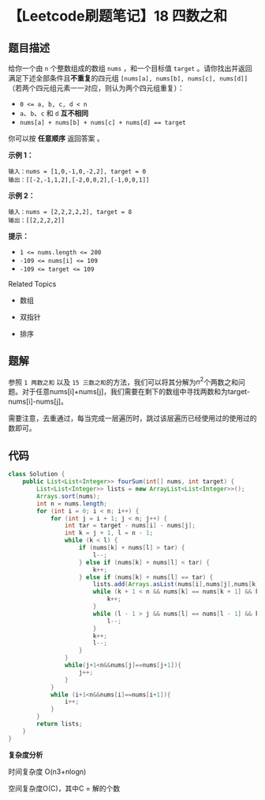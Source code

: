 # 【Leetcode刷题笔记】18 四数之和

## 题目描述

给你一个由 `n` 个整数组成的数组 `nums` ，和一个目标值 `target` 。请你找出并返回满足下述全部条件且**不重复**的四元组 `[nums[a], nums[b], nums[c], nums[d]]` （若两个四元组元素一一对应，则认为两个四元组重复）：

- `0 <= a, b, c, d < n`
- `a`、`b`、`c` 和 `d` **互不相同**
- `nums[a] + nums[b] + nums[c] + nums[d] == target`

你可以按 **任意顺序** 返回答案 。



**示例 1：**

```
输入：nums = [1,0,-1,0,-2,2], target = 0
输出：[[-2,-1,1,2],[-2,0,0,2],[-1,0,0,1]]
```

**示例 2：**

```
输入：nums = [2,2,2,2,2], target = 8
输出：[[2,2,2,2]]
```



**提示：**

- `1 <= nums.length <= 200`
- `-109 <= nums[i] <= 109`
- `-109 <= target <= 109`

Related Topics

+ 数组

- 双指针

- 排序

## 题解

参照 `1 两数之和` 以及 `15 三数之和`的方法，我们可以将其分解为$n^2$​个两数之和问题。对于任意nums[i]+nums[j]，我们需要在剩下的数组中寻找两数和为target-nums[i]-nums[j]。

需要注意，去重通过，每当完成一层遍历时，跳过该层遍历已经使用过的使用过的数即可。

## 代码

``` java
class Solution {
    public List<List<Integer>> fourSum(int[] nums, int target) {
        List<List<Integer>> lists = new ArrayList<List<Integer>>();
        Arrays.sort(nums);
        int n = nums.length;
        for (int i = 0; i < n; i++) {
            for (int j = i + 1; j < n; j++) {
                int tar = target - nums[i] - nums[j];
                int k = j + 1, l = n - 1;
                while (k < l) {
                    if (nums[k] + nums[l] > tar) {
                        l--;
                    } else if (nums[k] + nums[l] < tar) {
                        k++;
                    } else if (nums[k] + nums[l] == tar) {
                        lists.add(Arrays.asList(nums[i],nums[j],nums[k],nums[l]));
                        while (k + 1 < n && nums[k] == nums[k + 1] && k < l) {
                            k++;
                        }
                        while (l - 1 > j && nums[l] == nums[l - 1] && k < l) {
                            l--;
                        }
                        k++;
                        l--;
                    }
                }
                while(j+1<n&&nums[j]==nums[j+1]){
                    j++;
                }
            }
            while (i+1<n&&nums[i]==nums[i+1]){
                i++;
            }
        }
        return lists;
    }
}
```

**复杂度分析**

时间复杂度 O(n3+nlogn)

空间复杂度O(C)，其中C = 解的个数
